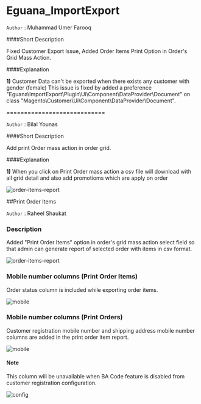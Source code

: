Eguana_ImportExport
============================

`Author` : Muhammad Umer Farooq

####Short Description

Fixed Customer Export Issue, Added Order Items Print Option in Order's Grid Mass Action.

####Explanation

**1)** Customer Data can't be exported when there exists any customer with gender (female)
This issue is fixed by added a preference "Eguana\ImportExport\Plugin\Ui\Component\DataProvider\Document" on class "Magento\Customer\Ui\Component\DataProvider\Document".

============================

`Author` : Bilal Younas

####Short Description

Add print Order mass action in order grid.

####Explanation

**1)** When you click on Print Order mass action a csv file will download with all grid detail and also add promotioms which are apply on order

![order-items-report](https://nimbus-screenshots.s3.amazonaws.com/s/d0171c4e1e74bbefa9b3959c8b7a5d5e.png)

##Print Order Items

`Author` : Raheel Shaukat

### Description

Added "Print Order Items" option in order's grid mass action select field so that admin can generate report of selected order with items in csv format.

![order-items-report](https://nimbus-screenshots.s3.amazonaws.com/s/eb30aa81f77c5431545787374f804dbe.png)

### Mobile number columns (Print Order Items)

Order status column is included while exporting order items.

![mobile](https://nimbus-screenshots.s3.amazonaws.com/s/a347b596d0ebe1385e02ae1ccc332a1b.png)

### Mobile number columns (Print Orders)

Customer registration mobile number and shipping address mobile number columns are added in the print order item report.

![mobile](https://nimbus-screenshots.s3.amazonaws.com/s/cc4605d20f6059ce5d3573f750fff6ec.png)


#### Note

This column will be unavailable when BA Code feature is disabled from customer registration configuration.

![config](https://nimbus-screenshots.s3.amazonaws.com/s/eae4d2ed25eab601c331b19589260f60.png)
